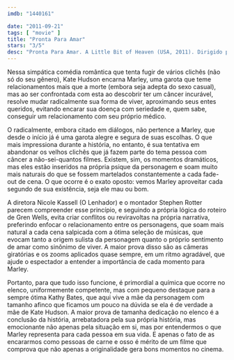 ```yaml
---
imdb: "1440161"

date: "2011-09-21"
tags: [ "movie" ]
title: "Pronta Para Amar"
stars: "3/5"
desc: "Pronta Para Amar. A Little Bit of Heaven (USA, 2011). Dirigido por Nicole Kassell. Escrito por Gren Wells. Com Kate Hudson, Gael García Bernal, Kathy Bates, Lucy Punch, Romany Malco, Rosemarie DeWitt, Whoopi Goldberg, Treat Williams, Steven Weber."
---
```

Nessa simpática comédia romântica que tenta fugir de vários clichês (não só do seu gênero), Kate Hudson encarna Marley, uma garota que teme relacionamentos mais que a morte (embora seja adepta do sexo casual), mas ao ser confrontada com esta ao descobrir ter um câncer incurável, resolve mudar radicalmente sua forma de viver, aproximando seus entes queridos, evitando encarar sua doença com seriedade e, quem sabe, conseguir um relacionamento com seu próprio médico.

O radicalmente, embora citado em diálogos, não pertence a Marley, que desde o início já é uma garota alegre e segura de suas escolhas. O que mais impressiona durante a história, no entanto, é sua tentativa em abandonar os velhos clichês que já fazem parte do tema pessoa com câncer a não-sei-quantos filmes. Existem, sim, os momentos dramáticos, mas eles estão inseridos na própria psique da personagem e soam muito mais naturais do que se fossem martelados constantemente a cada fade-out de cena. O que ocorre é o exato oposto: vemos Marley aproveitar cada segundo de sua existência, seja ele mau ou bom.

A diretora Nicole Kassell (O Lenhador) e o montador Stephen Rotter parecem compreender esse princípio, e seguindo a própria lógica do roteiro de Gren Wells, evita criar conflitos ou reviravoltas na própria narrativa, preferindo enfocar o relacionamento entre os personagens, que soam mais natural a cada cena salpicada com a ótima seleção de músicas, que evocam tanto a origem sulista da personagem quanto o próprio sentimento de amar como sinônimo de viver. A maior prova disso são as câmeras giratórias e os zooms aplicados quase sempre, em um ritmo agradável, que ajude o espectador a entender a importância de cada momento para Marley.

Portanto, para que tudo isso funcione, é primordial a química que ocorre no elenco, uniformemente competente, mas com pequeno destaque para a sempre ótima Kathy Bates, que aqui vive a mãe da personagem com tamanho afinco que ficamos um pouco na dúvida se ela é de verdade a mãe de Kate Hudson. A maior prova de tamanha dedicação no elenco é a conclusão da história, arrebatadora pela sua própria história, mas emocionante não apenas pela situação em si, mas por entendermos o que Marley representa para cada pessoa em sua vida. E apenas o fato de as encararmos como pessoas de carne e osso é mérito de um filme que comprova que não apenas a originalidade gera bons momentos no cinema.

